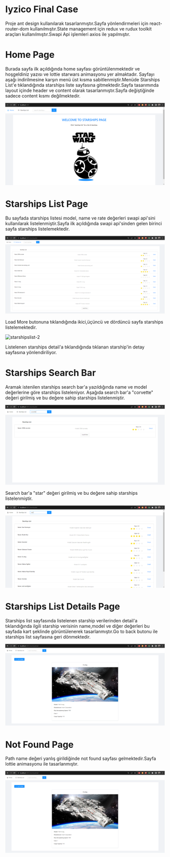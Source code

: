 # Iyzico Final Case

Proje ant design kullanılarak tasarlanmıştır.Sayfa yönlendirmeleri için react-router-dom kullanılmıştır.State management için redux ve rudux toolkit araçları kullanılmıştır.Swapi Api işlemleri axios ile yapılmıştır.

# Home Page

Burada sayfa ilk açıldığında home sayfası görüntülenmektedir ve hoşgeldiniz yazısı ve lottie starwars animasyonu yer almaktadır.
Sayfayı aşağı indirilmesine karşın menü üst kısma sabitlenmiştir.Menüde Starships List'e tıklandığında starships liste sayfasına gitmektedir.Sayfa tasarımında layout içinde header ve content olarak tasarlanmıştır.Sayfa değiştiğinde sadece content kısmı değilmektedir.

![home-1](./src/screenshots/home_page.png?raw=true)

# Starships List Page

Bu sayfada starships listesi model, name ve rate değerleri swapi api'sini kullanılarak listelenmiştir.Sayfa ilk açıldığında swapi api'sinden gelen birinci sayfa starships listelemektedir.

![starshipslist-1](./src/screenshots/starships_list.png?raw=true)

Load More butonuna tıklandığında ikici,üçüncü ve dördüncü sayfa starships listelemektedir.

![starshipslist-2](./src/screenshots/starships_list1.png.?raw=true)

Listelenen starships detail'a tıklandığında tıklanan starship'in detay sayfasına yönlendiriliyor.

# Starships Search Bar
 
 Aramak istenilen starships search bar'a yazıldığında name ve model değerlerine göre starships listeleniyor.
 Aşağıda search bar'a "corvette" değeri girilmiş ve bu değere sahip starships listelenmiştir.

 ![search-1](./src/screenshots/search_bar1.png?raw=true)
 
 Search bar'a "star" değeri girilmiş ve bu değere sahip starships listelenmiştir.

![search-2](./src/screenshots/search_bar.png?raw=true)


# Starships List Details Page

Starships list sayfasında listelenen starship verilerinden detail'a tıklandığında ilgili starship verisinin name,model ve diğer değerleri bu sayfada kart şeklinde görüntülenerek tasarlanmıştır.Go to back butonu ile starships list sayfasına geri dönmektedir.

![detail-2](./src/screenshots/detail_page.png?raw=true)

# Not Found Page

Path name değeri yanlış girildiğinde not found sayfası gelmektedir.Sayfa lottie animasyonu ile tasarlanmıştır.

![notfound-1](./src/screenshots/detail_page.png?raw=true)